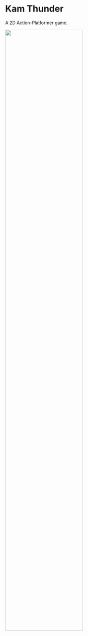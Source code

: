 # Kam Thunder
A 2D Action-Platformer game.

[<img src="https://cdn.cloudflare.steamstatic.com/steam/apps/2413410/ss_e94f9a65451822e739bee4ce01942389b57dbcd0.1920x1080.jpg?t=1686114924" width="70%">](https://store.steampowered.com/app/2413410/Kam_Thunder/")

